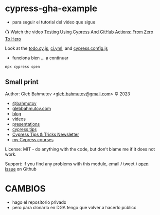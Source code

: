 # cypress-gha-example

* para seguir el tutorial del video que sigue

📺 Watch the video [Testing Using Cypress And GitHub Actions: From Zero To Hero](https://youtu.be/IEkRyElQ6VE)

Look at the [todo.cy.js](cypress/e2e/1-getting-started/todo.cy.js), [ci.yml](.github/workflows/ci.yml), and [cypress.config.js](./cypress.config.js)

* funciona bien ... a continuar 

```bash
npx cypress open
```

## Small print

Author: Gleb Bahmutov &lt;gleb.bahmutov@gmail.com&gt; &copy; 2023

- [@bahmutov](https://twitter.com/bahmutov)
- [glebbahmutov.com](https://glebbahmutov.com)
- [blog](https://glebbahmutov.com/blog)
- [videos](https://www.youtube.com/glebbahmutov)
- [presentations](https://slides.com/bahmutov)
- [cypress.tips](https://cypress.tips)
- [Cypress Tips & Tricks Newsletter](https://cypresstips.substack.com/)
- [my Cypress courses](https://cypress.tips/courses)

License: MIT - do anything with the code, but don't blame me if it does not work.

Support: if you find any problems with this module, email / tweet /
[open issue](https://github.com/bahmutov/cypress-gha-example/issues) on Github

# CAMBIOS

* hago el repositorio privado
* pero para clonarlo en DGA tengo que volver a hacerlo público